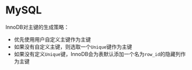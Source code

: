 # MySQL

InnoDB对主键的生成策略：

- 优先使用用户自定义主键作为主键
- 如果没有自定义主键，则选取一个`Unique`键作为主键
- 如果没有定义`Unique`键，InnoDB会为表默认添加一个名为`row_id`的隐藏列作为主键

